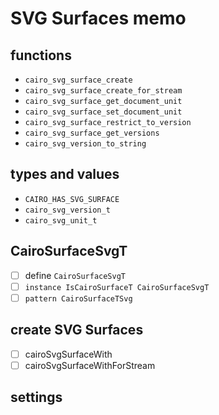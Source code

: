 SVG Surfaces memo
=================

functions
---------

* `cairo_svg_surface_create`
* `cairo_svg_surface_create_for_stream`
* `cairo_svg_surface_get_document_unit`
* `cairo_svg_surface_set_document_unit`
* `cairo_svg_surface_restrict_to_version`
* `cairo_svg_surface_get_versions`
* `cairo_svg_version_to_string`

types and values
-----------------

* `CAIRO_HAS_SVG_SURFACE`
* `cairo_svg_version_t`
* `cairo_svg_unit_t`

CairoSurfaceSvgT
----------------

* [ ]  define `CairoSurfaceSvgT`
* [ ] `instance IsCairoSurfaceT CairoSurfaceSvgT`
* [ ] `pattern CairoSurfaceTSvg`

create SVG Surfaces
--------------------

* [ ] cairoSvgSurfaceWith
* [ ] cairoSvgSurfaceWithForStream

settings
--------

